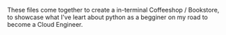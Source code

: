 These files come together to create a in-terminal Coffeeshop / Bookstore, to showcase what I've leart about python as a begginer on my road to become a Cloud Engineer.
